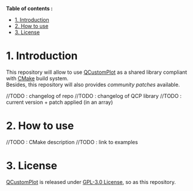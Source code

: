 **Table of contents :**
- [1. Introduction](#1-introduction)
- [2. How to use](#2-how-to-use)
- [3. License](#3-license)

# 1. Introduction

This repository will allow to use [QCustomPlot][qcp-main] as a shared library compliant with [CMake][cmake] build system.  
Besides, this repository will also provides _community patches_ available.

//TODO : changelog of repo
//TODO : changelog of QCP library
//TODO : current version + patch applied (in an array)

# 2. How to use

//TODO : CMake description
//TODO : link to examples

# 3. License

[QCustomPlot][qcp-main] is released under [GPL-3.0 License][license], so as this repository.

<!-- Links to QCustomPlot website -->
[qcp-main]: https://www.qcustomplot.com/index.php/introduction
[qcp-doc]: https://www.qcustomplot.com/documentation/index.html

<!-- Links to useful ressources -->
[cmake]: https://cmake.org/

<!-- Links to repository -->
[license]: https://github.com/leger50/QCustomPlot-library/blob/master/LICENSE.md
